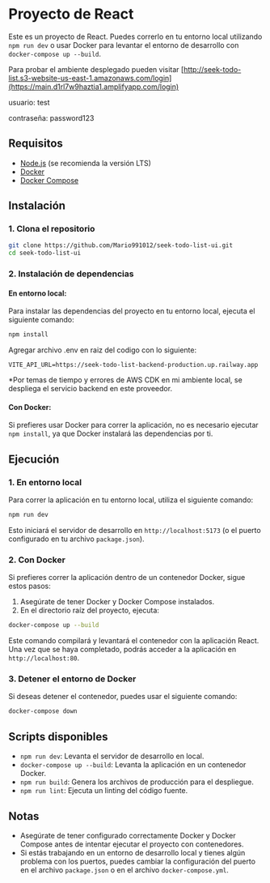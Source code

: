 
# Proyecto de React

Este es un proyecto de React. Puedes correrlo en tu entorno local utilizando `npm run dev` o usar Docker para levantar el entorno de desarrollo con `docker-compose up --build`.

Para probar el ambiente desplegado pueden visitar [http://seek-todo-list.s3-website-us-east-1.amazonaws.com/login](https://main.d1rl7w9haztia1.amplifyapp.com/login)

usuario: test

contraseña: password123

## Requisitos

- [Node.js](https://nodejs.org/) (se recomienda la versión LTS)
- [Docker](https://www.docker.com/get-started)
- [Docker Compose](https://docs.docker.com/compose/)

## Instalación

### 1. Clona el repositorio

```bash
git clone https://github.com/Mario991012/seek-todo-list-ui.git
cd seek-todo-list-ui
```

### 2. Instalación de dependencias

#### En entorno local:

Para instalar las dependencias del proyecto en tu entorno local, ejecuta el siguiente comando:

```bash
npm install
```

Agregar archivo .env en raiz del codigo con lo siguiente:
```
VITE_API_URL=https://seek-todo-list-backend-production.up.railway.app
```
*Por temas de tiempo y errores de AWS CDK en mi ambiente local, se despliega el servicio backend en este proveedor.

#### Con Docker:

Si prefieres usar Docker para correr la aplicación, no es necesario ejecutar `npm install`, ya que Docker instalará las dependencias por ti.

## Ejecución

### 1. En entorno local

Para correr la aplicación en tu entorno local, utiliza el siguiente comando:

```bash
npm run dev
```

Esto iniciará el servidor de desarrollo en `http://localhost:5173` (o el puerto configurado en tu archivo `package.json`).

### 2. Con Docker

Si prefieres correr la aplicación dentro de un contenedor Docker, sigue estos pasos:

1. Asegúrate de tener Docker y Docker Compose instalados.
2. En el directorio raíz del proyecto, ejecuta:

```bash
docker-compose up --build
```

Este comando compilará y levantará el contenedor con la aplicación React. Una vez que se haya completado, podrás acceder a la aplicación en `http://localhost:80`.

### 3. Detener el entorno de Docker

Si deseas detener el contenedor, puedes usar el siguiente comando:

```bash
docker-compose down
```

## Scripts disponibles

- `npm run dev`: Levanta el servidor de desarrollo en local.
- `docker-compose up --build`: Levanta la aplicación en un contenedor Docker.
- `npm run build`: Genera los archivos de producción para el despliegue.
- `npm run lint`: Ejecuta un linting del código fuente.

## Notas

- Asegúrate de tener configurado correctamente Docker y Docker Compose antes de intentar ejecutar el proyecto con contenedores.
- Si estás trabajando en un entorno de desarrollo local y tienes algún problema con los puertos, puedes cambiar la configuración del puerto en el archivo `package.json` o en el archivo `docker-compose.yml`.
